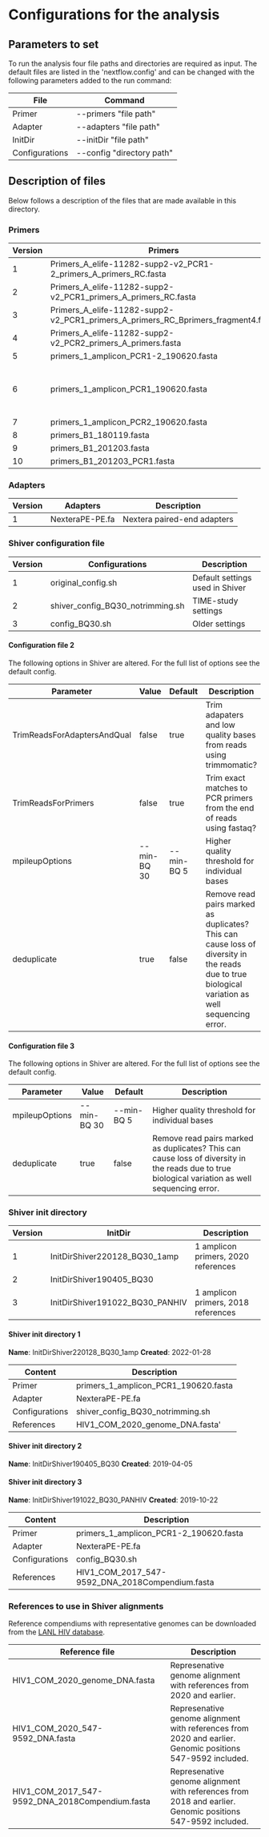 # Configurations for the analysis

## Parameters to set

To run the analysis four file paths and directories are required as input.
The default files are listed in the 'nextflow.config' and can be changed with the following parameters added to the 
run command:

| File        | Command     |
| ----------- | ----------- |
| Primer      | --primers "file path" |
| Adapter      | --adapters "file path" | 
| InitDir      | --initDir "file path" |
| Configurations      | --config "directory path" | 

## Description of files

Below follows a description of the files that are made available in this directory.

### Primers
| Version     | Primers     | Description | 
| ----------- | ----------- | ----------- |
| 1 | Primers_A_elife-11282-supp2-v2_PCR1-2_primers_A_primers_RC.fasta |        |
| 2 | Primers_A_elife-11282-supp2-v2_PCR1_primers_A_primers_RC.fasta |        |
| 3 | Primers_A_elife-11282-supp2-v2_PCR1_primers_A_primers_RC_Bprimers_fragment4.fasta |        |
| 4 | Primers_A_elife-11282-supp2-v2_PCR2_primers_A_primers.fasta |        |
| 5 | primers_1_amplicon_PCR1-2_190620.fasta |        |
| 6 | primers_1_amplicon_PCR1_190620.fasta | Full genome amplified with 1 primer pair |
| 7 | primers_1_amplicon_PCR2_190620.fasta |        |
| 8 | primers_B1_180119.fasta |        |
| 9 | primers_B1_201203.fasta |        |
| 10 | primers_B1_201203_PCR1.fasta |        |

### Adapters
| Version     | Adapters    | Description           | 
| ----------- | ----------- | --------------------- |
| 1 | NexteraPE-PE.fa | Nextera paired-end adapters | 

### Shiver configuration file
| Version     | Configurations | Description | 
| ----------- | ----------- | ----------- |
| 1 | original_config.sh | Default settings used in Shiver |
| 2 | shiver_config_BQ30_notrimming.sh | TIME-study settings |
| 3 | config_BQ30.sh | Older settings |

#### Configuration file 2

The following options in Shiver are altered. For the full list of options see the default config.

| Parameter   | Value       | Default     | Description |
| ----------- | ----------- | ----------- | ----------- |
| TrimReadsForAdaptersAndQual      | false | true | Trim adapaters and low quality bases from reads using trimmomatic? |
| TrimReadsForPrimers      | false | true | Trim exact matches to PCR primers from the end of reads using fastaq? |
| mpileupOptions      | --min-BQ 30 | --min-BQ 5 | Higher quality threshold for individual bases |
| deduplicate      | true | false | Remove read pairs marked as duplicates? This can cause loss of diversity in the reads due to true biological variation as well sequencing error. |

#### Configuration file 3

The following options in Shiver are altered. For the full list of options see the default config.

| Parameter   | Value       | Default     | Description |
| ----------- | ----------- | ----------- | ----------- |
| mpileupOptions      | --min-BQ 30 | --min-BQ 5 | Higher quality threshold for individual bases |
| deduplicate      | true | false | Remove read pairs marked as duplicates? This can cause loss of diversity in the reads due to true biological variation as well sequencing error. |


### Shiver init directory
| Version     | InitDir     | Description | 
| ----------- | ----------- | ----------- |
| 1 | InitDirShiver220128_BQ30_1amp | 1 amplicon primers, 2020 references |
| 2 | InitDirShiver190405_BQ30 |  |
| 3 | InitDirShiver191022_BQ30_PANHIV | 1 amplicon primers, 2018 references |

#### Shiver init directory 1

**Name**: InitDirShiver220128_BQ30_1amp 
**Created**: 2022-01-28

| Content     | Description     |
| ----------- | ----------- |
| Primer      | primers_1_amplicon_PCR1_190620.fasta | 
| Adapter      | NexteraPE-PE.fa | 
| Configurations      | shiver_config_BQ30_notrimming.sh |
| References      | HIV1_COM_2020_genome_DNA.fasta' |

#### Shiver init directory 2

**Name**: InitDirShiver190405_BQ30
**Created**: 2019-04-05

#### Shiver init directory 3

**Name**: InitDirShiver191022_BQ30_PANHIV 
**Created**: 2019-10-22

| Content     | Description     |
| ----------- | ----------- |
| Primer      | primers_1_amplicon_PCR1-2_190620.fasta | 
| Adapter      | NexteraPE-PE.fa | 
| Configurations      | config_BQ30.sh |
| References      | HIV1_COM_2017_547-9592_DNA_2018Compendium.fasta |

### References to use in Shiver alignments
Reference compendiums with representative genomes can be downloaded from the 
[LANL HIV database](http://www.hiv.lanl.gov/content/sequence/NEWALIGN/align.html).

| Reference  file                | Description                                                          |
| ------------------------------ | -------------------------------------------------------------------- |
| HIV1_COM_2020_genome_DNA.fasta | Represenative genome alignment with references from 2020 and earlier. |
| HIV1_COM_2020_547-9592_DNA.fasta | Represenative genome alignment with references from 2020 and earlier. Genomic positions 547-9592 included. |
| HIV1_COM_2017_547-9592_DNA_2018Compendium.fasta | Represenative genome alignment with references from 2018 and earlier. Genomic positions 547-9592 included. |


